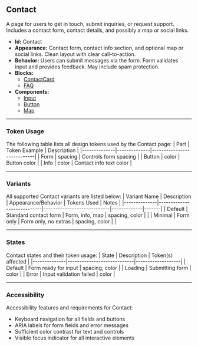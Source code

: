 ## Contact
A page for users to get in touch, submit inquiries, or request support. Includes a contact form, contact details, and possibly a map or social links.
- **Id:** Contact
- **Appearance:** Contact form, contact info section, and optional map or social links. Clean layout with clear call-to-action.
- **Behavior:** Users can submit messages via the form. Form validates input and provides feedback. May include spam protection.
- **Blocks:**
  - [ContactCard](../blocks/ContactCard.md)
  - [FAQ](../blocks/FAQ.md)
- **Components:**
  - [Input](../components/Input.md)
  - [Button](../components/Button.md)
  - [Map](../components/Map.md)

---

### Token Usage
The following table lists all design tokens used by the Contact page:
| Part         | Token Example | Description                |
|--------------|--------------|----------------------------|
| Form         | spacing      | Controls form spacing      |
| Button       | color        | Button color               |
| Info         | color        | Contact info text color    |

---

### Variants
All supported Contact variants are listed below:
| Variant Name | Description                | Appearance/Behavior         | Tokens Used | Notes |
|--------------|----------------------------|----------------------------|-------------|-------|
| Default      | Standard contact form      | Form, info, map            | spacing, color | |
| Minimal      | Form only                  | Form only, no extras       | spacing, color | |

---

### States
Contact states and their token usage:
| State        | Description                | Token(s) affected |
|--------------|----------------------------|-------------------|
| Default      | Form ready for input       | spacing, color    |
| Loading      | Submitting form            | color             |
| Error        | Input validation failed    | color             |

---

### Accessibility
Accessibility features and requirements for Contact:
- Keyboard navigation for all fields and buttons
- ARIA labels for form fields and error messages
- Sufficient color contrast for text and controls
- Visible focus indicator for all interactive elements
